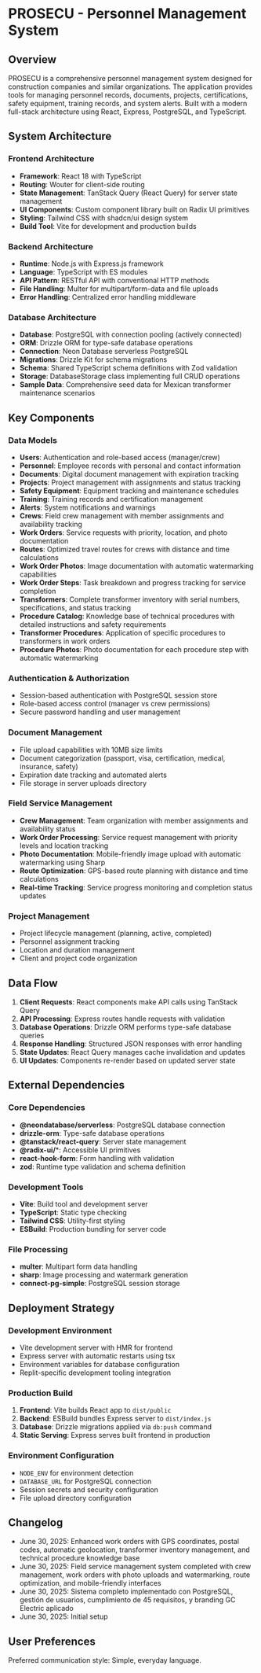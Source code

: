 # PROSECU - Personnel Management System

## Overview

PROSECU is a comprehensive personnel management system designed for construction companies and similar organizations. The application provides tools for managing personnel records, documents, projects, certifications, safety equipment, training records, and system alerts. Built with a modern full-stack architecture using React, Express, PostgreSQL, and TypeScript.

## System Architecture

### Frontend Architecture
- **Framework**: React 18 with TypeScript
- **Routing**: Wouter for client-side routing
- **State Management**: TanStack Query (React Query) for server state management
- **UI Components**: Custom component library built on Radix UI primitives
- **Styling**: Tailwind CSS with shadcn/ui design system
- **Build Tool**: Vite for development and production builds

### Backend Architecture
- **Runtime**: Node.js with Express.js framework
- **Language**: TypeScript with ES modules
- **API Pattern**: RESTful API with conventional HTTP methods
- **File Handling**: Multer for multipart/form-data and file uploads
- **Error Handling**: Centralized error handling middleware

### Database Architecture
- **Database**: PostgreSQL with connection pooling (actively connected)
- **ORM**: Drizzle ORM for type-safe database operations
- **Connection**: Neon Database serverless PostgreSQL
- **Migrations**: Drizzle Kit for schema migrations
- **Schema**: Shared TypeScript schema definitions with Zod validation
- **Storage**: DatabaseStorage class implementing full CRUD operations
- **Sample Data**: Comprehensive seed data for Mexican transformer maintenance scenarios

## Key Components

### Data Models
- **Users**: Authentication and role-based access (manager/crew)
- **Personnel**: Employee records with personal and contact information
- **Documents**: Digital document management with expiration tracking
- **Projects**: Project management with assignments and status tracking
- **Safety Equipment**: Equipment tracking and maintenance schedules
- **Training**: Training records and certification management
- **Alerts**: System notifications and warnings
- **Crews**: Field crew management with member assignments and availability tracking
- **Work Orders**: Service requests with priority, location, and photo documentation
- **Routes**: Optimized travel routes for crews with distance and time calculations
- **Work Order Photos**: Image documentation with automatic watermarking capabilities
- **Work Order Steps**: Task breakdown and progress tracking for service completion
- **Transformers**: Complete transformer inventory with serial numbers, specifications, and status tracking
- **Procedure Catalog**: Knowledge base of technical procedures with detailed instructions and safety requirements
- **Transformer Procedures**: Application of specific procedures to transformers in work orders
- **Procedure Photos**: Photo documentation for each procedure step with automatic watermarking

### Authentication & Authorization
- Session-based authentication with PostgreSQL session store
- Role-based access control (manager vs crew permissions)
- Secure password handling and user management

### Document Management
- File upload capabilities with 10MB size limits
- Document categorization (passport, visa, certification, medical, insurance, safety)
- Expiration date tracking and automated alerts
- File storage in server uploads directory

### Field Service Management
- **Crew Management**: Team organization with member assignments and availability status
- **Work Order Processing**: Service request management with priority levels and location tracking
- **Photo Documentation**: Mobile-friendly image upload with automatic watermarking using Sharp
- **Route Optimization**: GPS-based route planning with distance and time calculations
- **Real-time Tracking**: Service progress monitoring and completion status updates

### Project Management
- Project lifecycle management (planning, active, completed)
- Personnel assignment tracking
- Location and duration management
- Client and project code organization

## Data Flow

1. **Client Requests**: React components make API calls using TanStack Query
2. **API Processing**: Express routes handle requests with validation
3. **Database Operations**: Drizzle ORM performs type-safe database queries
4. **Response Handling**: Structured JSON responses with error handling
5. **State Updates**: React Query manages cache invalidation and updates
6. **UI Updates**: Components re-render based on updated server state

## External Dependencies

### Core Dependencies
- **@neondatabase/serverless**: PostgreSQL database connection
- **drizzle-orm**: Type-safe database operations
- **@tanstack/react-query**: Server state management
- **@radix-ui/***: Accessible UI primitives
- **react-hook-form**: Form handling with validation
- **zod**: Runtime type validation and schema definition

### Development Tools
- **Vite**: Build tool and development server
- **TypeScript**: Static type checking
- **Tailwind CSS**: Utility-first styling
- **ESBuild**: Production bundling for server code

### File Processing
- **multer**: Multipart form data handling
- **sharp**: Image processing and watermark generation
- **connect-pg-simple**: PostgreSQL session storage

## Deployment Strategy

### Development Environment
- Vite development server with HMR for frontend
- Express server with automatic restarts using tsx
- Environment variables for database configuration
- Replit-specific development tooling integration

### Production Build
1. **Frontend**: Vite builds React app to `dist/public`
2. **Backend**: ESBuild bundles Express server to `dist/index.js`
3. **Database**: Drizzle migrations applied via `db:push` command
4. **Static Serving**: Express serves built frontend in production

### Environment Configuration
- `NODE_ENV` for environment detection
- `DATABASE_URL` for PostgreSQL connection
- Session secrets and security configuration
- File upload directory configuration

## Changelog
- June 30, 2025: Enhanced work orders with GPS coordinates, postal codes, automatic geolocation, transformer inventory management, and technical procedure knowledge base
- June 30, 2025: Field service management system completed with crew management, work orders with photo uploads and watermarking, route optimization, and mobile-friendly interfaces
- June 30, 2025: Sistema completo implementado con PostgreSQL, gestión de usuarios, cumplimiento de 45 requisitos, y branding GC Electric aplicado
- June 30, 2025: Initial setup

## User Preferences

Preferred communication style: Simple, everyday language.